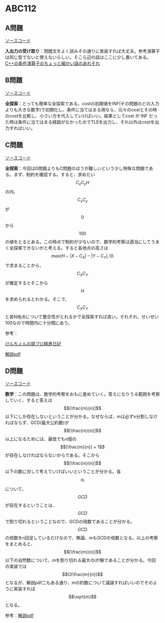 # ABC112

## A問題

[ソースコード](https://atcoder.jp/contests/abc112/submissions/12571492)

**入出力の受け取り**：問題文をよく読みその通りに実装すれば大丈夫。参考演算子は同じ型でないと使えないらしい。そこら辺の話はここに少し書いてある。[C++の条件演算子のちょっと細かい話のあれそれ](https://qiita.com/exrd/items/66d0c587d6b75d13622d)

## B問題

[ソースコード](https://atcoder.jp/contests/abc112/submissions/12571632)

**全探索**：とっても簡単な全探索である。costの初期値をINF(その問題のどの入力よりも大きな数字)で初期化し、条件に当てはまる用なら、元々のcostとその時のcostを比較し、小さい方を代入していけばいい。結果としてcost が INF だった時は条件に当てはまる経路がなかったのでTLEを出力し、それ以外はcostを出力すればいい。

## C問題

[ソースコード](https://atcoder.jp/contests/abc112/submissions/12573096)

**全探索**：今回はD問題よりもC問題のほうが難しいという少し特殊な問題である。まず、制約を確認する。すると、求めたい$$C_x C_y H$$の内、$$C_x C_y$$が$$0$$から$$100$$の値をとるとある。この時点で制約が少ないので、数学的考察は適当にしてうまく全探索できないかと考える。すると各地点の高さは$$max(H - |X-C_X|-|Y-C_Y|,0)$$で求まることから、$$C_X C_Y$$が確定するとそこから$$H$$を求められるとわかる。そこで、$$C_X C_Y$$と各N地点について整合性がとれるかで全探索すれば良い。それぞれ、せいぜい100なので時間内に十分間にあう。

参考：

[けんちょんの競プロ精進日記](https://drken1215.hatenablog.com/entry/2018/11/06/120500)

[解説pdf](https://img.atcoder.jp/abc112/editorial.pdf)

## D問題

[ソースコード](https://atcoder.jp/contests/abc112/submissions/12573550)

**数学**：この問題は、数学的考察をおもに進めていく。答えになりうる範囲を考察していく、すると答えは$$[\frac{m}{n}]$$以下にしか存在しないということが分かる。なぜならば、mは必ずn分割しなければならず、GCD(最大公約数)が$$[\frac{m}{n}]$$以上になるためには、最低でもn個の$$[\frac{m}{n}] + 1$$が存在しなければならないからである。そこから$$[\frac{m}{n}]$$以下の数に対して考えていけばいいということが分かる。各$$a_i$$について、$$GCD$$が存在するということは、$$GCD$$で割り切れるということなので、GCDの倍数であることが分かる。$$GCD$$の倍数をn回足しているだけなので、無論、mもGCDの倍数となる。以上の考察をまとめると、$$[\frac{m}{n}]$$以下の自然数について、mを割り切れる最大のiが解であることが分かる。今回の実装では$$O(\frac{m}{n})$$となるが、解説pdf二もある通り、mの約数について議論すればいいのでそのように実装すれば$$\sqrt{m}$$となる。

参考：[解説pdf](https://img.atcoder.jp/abc112/editorial.pdf)